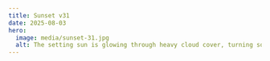 ```yaml
---
title: Sunset v31
date: 2025-08-03
hero:
  image: media/sunset-31.jpg
  alt: The setting sun is glowing through heavy cloud cover, turning some of the clouds from gray to golden yellow orange. In the foreground, the dark silhouettes of tall grass are poking into the frame, out of focus.
---
```

